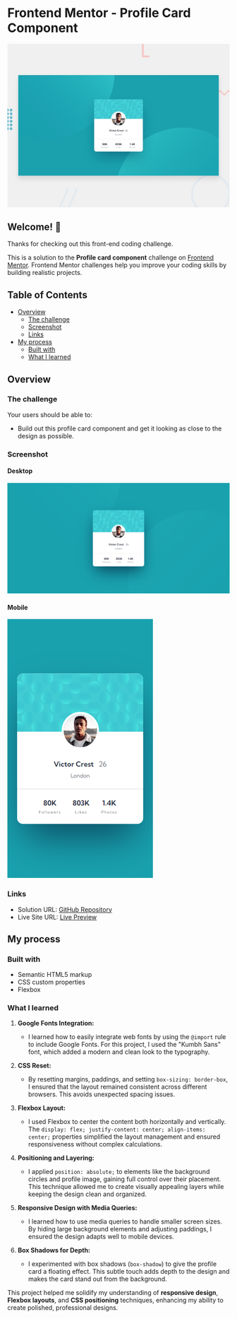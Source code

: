 # Frontend Mentor - Profile Card Component

![Design preview for the Profile card component coding challenge](./design/desktop-preview.jpg)

## Welcome! 👋

Thanks for checking out this front-end coding challenge.

This is a solution to the **Profile card component** challenge on [Frontend Mentor](https://www.frontendmentor.io). Frontend Mentor challenges help you improve your coding skills by building realistic projects.

## Table of Contents

- [Overview](#overview)
  - [The challenge](#the-challenge)
  - [Screenshot](#screenshot)
  - [Links](#links)
- [My process](#my-process)
  - [Built with](#built-with)
  - [What I learned](#what-i-learned)

## Overview

### The challenge

Your users should be able to:

- Build out this profile card component and get it looking as close to the design as possible.

### Screenshot

#### Desktop
![Screenshot](./assets/images/desktop-preview.png)

#### Mobile
![Screenshot](./assets/images/phone-preview.png)

### Links

- Solution URL: [GitHub Repository](https://github.com/harisdev-netizen/profile-card-component)
- Live Site URL: [Live Preview](https://profile-summary.netlify.app/)

## My process

### Built with

- Semantic HTML5 markup
- CSS custom properties
- Flexbox

### What I learned

1. **Google Fonts Integration:**
   - I learned how to easily integrate web fonts by using the `@import` rule to include Google Fonts. For this project, I used the "Kumbh Sans" font, which added a modern and clean look to the typography.

2. **CSS Reset:**
   - By resetting margins, paddings, and setting `box-sizing: border-box`, I ensured that the layout remained consistent across different browsers. This avoids unexpected spacing issues.

3. **Flexbox Layout:**
   - I used Flexbox to center the content both horizontally and vertically. The `display: flex; justify-content: center; align-items: center;` properties simplified the layout management and ensured responsiveness without complex calculations.

4. **Positioning and Layering:**
   - I applied `position: absolute;` to elements like the background circles and profile image, gaining full control over their placement. This technique allowed me to create visually appealing layers while keeping the design clean and organized.

5. **Responsive Design with Media Queries:**
   - I learned how to use media queries to handle smaller screen sizes. By hiding large background elements and adjusting paddings, I ensured the design adapts well to mobile devices.

6. **Box Shadows for Depth:**
   - I experimented with box shadows (`box-shadow`) to give the profile card a floating effect. This subtle touch adds depth to the design and makes the card stand out from the background.

This project helped me solidify my understanding of **responsive design**, **Flexbox layouts**, and **CSS positioning** techniques, enhancing my ability to create polished, professional designs.
